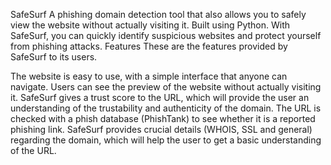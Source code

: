 SafeSurf
A phishing domain detection tool that also allows you to safely view the website without actually visiting it. Built using Python. With SafeSurf, you can quickly identify suspicious websites and protect yourself from phishing attacks.
Features
These are the features provided by SafeSurf to its users.

The website is easy to use, with a simple interface that anyone can navigate.
Users can see the preview of the website without actually visiting it.
SafeSurf gives a trust score to the URL, which will provide the user an understanding of the trustability and authenticity of the domain.
The URL is checked with a phish database (PhishTank) to see whether it is a reported phishing link.
SafeSurf provides crucial details (WHOIS, SSL and general) regarding the domain, which will help the user to get a basic understanding of the URL.
